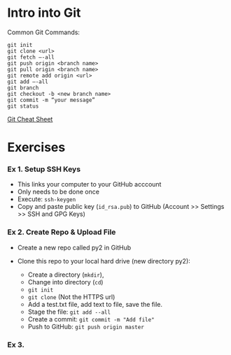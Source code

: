 # Intro into Git

Common Git Commands:
```
git init
git clone <url>
git fetch —-all
git push origin <branch name>
git pull origin <branch name>
git remote add origin <url>
git add —-all
git branch
git checkout -b <new branch name>
git commit -m “your message”
git status
```
[Git Cheat Sheet](https://training.github.com/downloads/github-git-cheat-sheet/)

# Exercises

### Ex 1. Setup SSH Keys
- This links your computer to your GitHub acccount
- Only needs to be done once
- Execute: `ssh-keygen`
- Copy and paste public key (`id_rsa.pub`) to GitHub (Account >> Settings >> SSH and GPG Keys)

### Ex 2. Create Repo & Upload File
- Create a new repo called py2 in GitHub
- Clone this repo to your local hard drive (new directory py2):
	
  - Create a directory (`mkdir`),
  - Change into directory (`cd`)
  - `git init`
  - `git clone` <SSH URL> (Not the HTTPS url)
  - Add a test.txt file, add text to file, save the file.
  - Stage the file: `git add --all`
  - Create a commit: `git commit -m "Add file"`
  - Push to GitHub: `git push origin master`

### Ex 3. 

